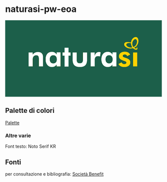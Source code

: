 # naturasi-pw-eoa
![Logo](https://github.com/Censacrof/naturasi-pw-eoa/raw/master/immagini/logo-512x250.png)

## Palette di colori
[Palette](https://coolors.co/5a7912-1c5f4a-ffd200-ffffff-cc9966)

### Altre varie
Font testo: Noto Serif KR





## Fonti
per consultazione e bibliografia:
[Società Benefit](https://www.naturasi.it/notizie/ecornaturasi-prima-societa-benefit-nel-mondo-retail-bio-italiano)